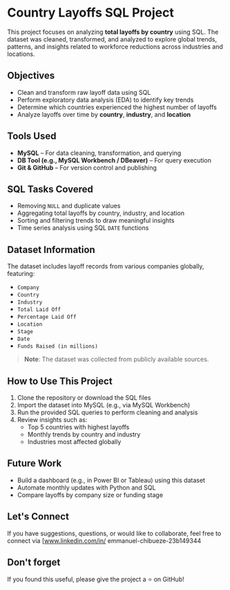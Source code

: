 #  Country Layoffs SQL Project

This project focuses on analyzing **total layoffs by country** using SQL. The dataset was cleaned, transformed, and analyzed to explore global trends, patterns, and insights related to workforce reductions across industries and locations.

##  Objectives

-  Clean and transform raw layoff data using SQL  
-  Perform exploratory data analysis (EDA) to identify key trends  
-  Determine which countries experienced the highest number of layoffs  
-  Analyze layoffs over time by **country**, **industry**, and **location**  

##  Tools Used

- **MySQL** – For data cleaning, transformation, and querying  
- **DB Tool (e.g., MySQL Workbench / DBeaver)** – For query execution  
- **Git & GitHub** – For version control and publishing  

## SQL Tasks Covered

- Removing `NULL` and duplicate values  
- Aggregating total layoffs by country, industry, and location  
- Sorting and filtering trends to draw meaningful insights  
- Time series analysis using SQL `DATE` functions  

##  Dataset Information

The dataset includes layoff records from various companies globally, featuring:

- `Company`  
- `Country`  
- `Industry`  
- `Total Laid Off`  
- `Percentage Laid Off`  
- `Location`  
- `Stage`  
- `Date`  
- `Funds Raised (in millions)`

>  **Note**: The dataset was collected from publicly available sources.

##  How to Use This Project

1. Clone the repository or download the SQL files  
2. Import the dataset into MySQL (e.g., via MySQL Workbench)  
3. Run the provided SQL queries to perform cleaning and analysis  
4. Review insights such as:
   - Top 5 countries with highest layoffs  
   - Monthly trends by country and industry  
   - Industries most affected globally  

## Future Work

- Build a dashboard (e.g., in Power BI or Tableau) using this dataset  
- Automate monthly updates with Python and SQL  
- Compare layoffs by company size or funding stage  

##  Let's Connect

If you have suggestions, questions, or would like to collaborate, feel free to connect via [www.linkedin.com/in/
emmanuel-chibueze-23b149344


##  Don't forget 

If you found this useful, please give the project a ⭐ on GitHub!
